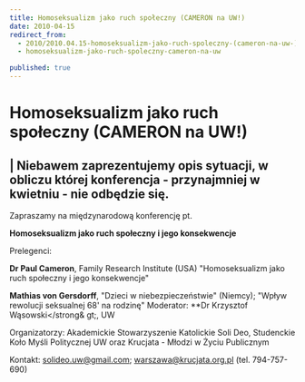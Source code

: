 ```yaml
---
title: Homoseksualizm jako ruch społeczny (CAMERON na UW!)
date: 2010-04-15
redirect_from: 
  - 2010/2010.04.15-homoseksualizm-jako-ruch-spoleczny-(cameron-na-uw-)
  - homoseksualizm-jako-ruch-spoleczny-cameron-na-uw

published: true
---
```




# Homoseksualizm jako ruch społeczny (CAMERON na UW!)

<time></time>

| 
Niebawem zaprezentujemy opis sytuacji, w obliczu której konferencja - przynajmniej w kwietniu - nie odbędzie się.
-----------
Zapraszamy na międzynarodową konferencję pt.

**Homoseksualizm jako ruch społeczny i jego konsekwencje**

Prelegenci:

**Dr Paul Cameron**, Family Research Institute (USA)
"Homoseksualizm jako ruch społeczny i jego konsekwencje"

**Mathias von Gersdorff**, "Dzieci w niebezpieczeństwie" (Niemcy); "Wpływ rewolucji seksualnej 68' na rodzinę"
Moderator: **Dr Krzysztof Wąsowski</strong&
gt;, UW

Organizatorzy: Akademickie Stowarzyszenie Katolickie Soli Deo, Studenckie Koło Myśli Politycznej UW oraz Krucjata&nbsp;- Młodzi w Życiu Publicznym

Kontakt: solideo.uw@gmail.com; warszawa@krucjata.org.pl (tel. 794-757-690)


<!--CONTENT FROM OLD SERVER (jos before 2013):  | 
Niebawem zaprezentujemy opis sytuacji, w obliczu której konferencja - przynajmniej w kwietniu - nie odbędzie się.
-----------
Zapraszamy na międzynarodową konferencję pt.

**Homoseksualizm jako ruch społeczny i jego konsekwencje**

Prelegenci:

**Dr Paul Cameron**, Family Research Institute (USA)
"Homoseksualizm jako ruch społeczny i jego konsekwencje"

**Mathias von Gersdorff**, "Dzieci w niebezpieczeństwie" (Niemcy); "Wpływ rewolucji seksualnej 68' na rodzinę"
Moderator: **Dr Krzysztof Wąsowski**, UW

Organizatorzy: Akademickie Stowarzyszenie Katolickie Soli Deo, Studenckie Koło Myśli Politycznej UW oraz Krucjata&nbsp;- Młodzi w Życiu Publicznym

Kontakt: solideo.uw@gmail.com; warszawa@krucjata.org.pl (tel. 794-757-690)
                                                                                                                     
-->

<!--{{json:{"created_date":"2010-04-15 15:16:52","publish_down":"0000-00-00 00:00:00","id":"927"}}}-->